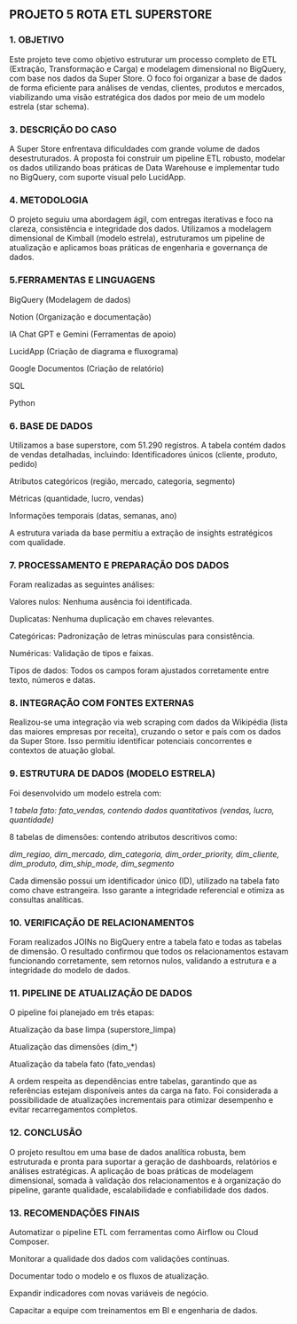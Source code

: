 ## ****PROJETO 5 ROTA ETL SUPERSTORE****


### 1. OBJETIVO
   
Este projeto teve como objetivo estruturar um processo completo de ETL (Extração, Transformação e Carga) e modelagem dimensional no BigQuery, com base nos dados da Super Store. O foco foi organizar a base de dados de forma eficiente para análises de vendas, clientes, produtos e mercados, viabilizando uma visão estratégica dos dados por meio de um modelo estrela (star schema).

### 3. DESCRIÇÃO DO CASO
   
A Super Store enfrentava dificuldades com grande volume de dados desestruturados. A proposta foi construir um pipeline ETL robusto, modelar os dados utilizando boas práticas de Data Warehouse e implementar tudo no BigQuery, com suporte visual pelo LucidApp.

### 4. METODOLOGIA
   
O projeto seguiu uma abordagem ágil, com entregas iterativas e foco na clareza, consistência e integridade dos dados. Utilizamos a modelagem dimensional de Kimball (modelo estrela), estruturamos um pipeline de atualização e aplicamos boas práticas de engenharia e governança de dados.

### 5.FERRAMENTAS E LINGUAGENS

BigQuery (Modelagem de dados)

Notion (Organização e documentação)

IA Chat GPT e Gemini (Ferramentas de apoio)

LucidApp (Criação de diagrama e fluxograma)

Google Documentos (Criação de relatório)

SQL

Python

### 6. BASE DE DADOS
   
Utilizamos a base superstore, com 51.290 registros. A tabela contém dados de vendas detalhadas, incluindo:
Identificadores únicos (cliente, produto, pedido)


Atributos categóricos (região, mercado, categoria, segmento)


Métricas (quantidade, lucro, vendas)


Informações temporais (datas, semanas, ano)


A estrutura variada da base permitiu a extração de insights estratégicos com qualidade.

### 7. PROCESSAMENTO E PREPARAÇÃO DOS DADOS
   
Foram realizadas as seguintes análises:

Valores nulos: Nenhuma ausência foi identificada.


Duplicatas: Nenhuma duplicação em chaves relevantes.


Categóricas: Padronização de letras minúsculas para consistência.


Numéricas: Validação de tipos e faixas.


Tipos de dados: Todos os campos foram ajustados corretamente entre texto, números e datas.


### 8. INTEGRAÇÃO COM FONTES EXTERNAS
   
Realizou-se uma integração via web scraping com dados da Wikipédia (lista das maiores empresas por receita), cruzando o setor e país com os dados da Super Store. Isso permitiu identificar potenciais concorrentes e contextos de atuação global.

### 9. ESTRUTURA DE DADOS (MODELO ESTRELA)
   
Foi desenvolvido um modelo estrela com:

*1 tabela fato: fato_vendas, contendo dados quantitativos (vendas, lucro, quantidade)*


8 tabelas de dimensões: contendo atributos descritivos como:


*dim_regiao, dim_mercado, dim_categoria, dim_order_priority, dim_cliente, dim_produto, dim_ship_mode, dim_segmento*


Cada dimensão possui um identificador único (ID), utilizado na tabela fato como chave estrangeira. Isso garante a integridade referencial e otimiza as consultas analíticas.


### 10. VERIFICAÇÃO DE RELACIONAMENTOS
   
Foram realizados JOINs no BigQuery entre a tabela fato e todas as tabelas de dimensão. O resultado confirmou que todos os relacionamentos estavam funcionando corretamente, sem retornos nulos, validando a estrutura e a integridade do modelo de dados.

### 11. PIPELINE DE ATUALIZAÇÃO DE DADOS
    
O pipeline foi planejado em três etapas:

Atualização da base limpa (superstore_limpa)


Atualização das dimensões (dim_*)


Atualização da tabela fato (fato_vendas)


A ordem respeita as dependências entre tabelas, garantindo que as referências estejam disponíveis antes da carga na fato. Foi considerada a possibilidade de atualizações incrementais para otimizar desempenho e evitar recarregamentos completos.

### 12. CONCLUSÃO
    
O projeto resultou em uma base de dados analítica robusta, bem estruturada e pronta para suportar a geração de dashboards, relatórios e análises estratégicas. A aplicação de boas práticas de modelagem dimensional, somada à validação dos relacionamentos e à organização do pipeline, garante qualidade, escalabilidade e confiabilidade dos dados.

### 13. RECOMENDAÇÕES FINAIS
    
Automatizar o pipeline ETL com ferramentas como Airflow ou Cloud Composer.


Monitorar a qualidade dos dados com validações contínuas.


Documentar todo o modelo e os fluxos de atualização.


Expandir indicadores com novas variáveis de negócio.


Capacitar a equipe com treinamentos em BI e engenharia de dados.


